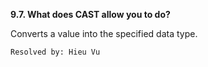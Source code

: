 **9.7. What does CAST allow you to do?**

Converts a value into the specified data type.

`Resolved by: Hieu Vu`
